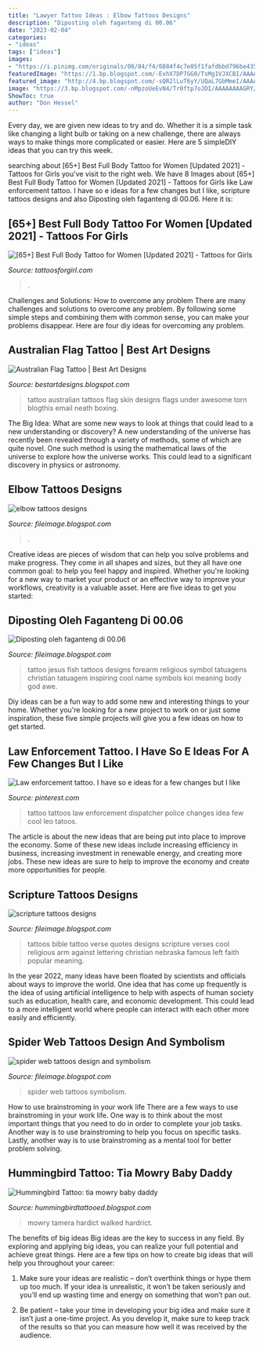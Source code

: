 ```yaml
---
title: "Lawyer Tattoo Ideas : Elbow Tattoos Designs"
description: "Diposting oleh faganteng di 00.06"
date: "2023-02-04"
categories:
- "ideas"
tags: ["ideas"]
images:
- "https://i.pinimg.com/originals/08/84/f4/0884f4c7e05f1fafdbbd796be4351e64.jpg"
featuredImage: "https://1.bp.blogspot.com/-ExhX7DP7GG0/TsMg1VJXCBI/AAAAAAAAGyk/8G25kodSaxc/s1600/Bible+verse+Tattoo+Pictures.jpg"
featured_image: "http://4.bp.blogspot.com/-sQR2lLuT6yY/UQaL7GbMmeI/AAAAAAAATpk/O8IP1J4exEU/s1600/australian-flag-under-neath-my-skin-tattoo-42986.jpg"
image: "https://3.bp.blogspot.com/-nMpzoUeEvN4/Tr0ftp7oJDI/AAAAAAAAGRY/P6m4Bsu2WpE/s1600/elbow+tattoos+designs+symbolism.jpg"
ShowToc: true
author: "Don Hessel"
---
```



Every day, we are given new ideas to try and do. Whether it is a simple task like changing a light bulb or taking on a new challenge, there are always ways to make things more complicated or easier. Here are 5 simpleDIY ideas that you can try this week.

	

		
searching about [65+] Best Full Body Tattoo for Women [Updated 2021] - Tattoos for Girls you've visit to the right web. We have 8 Images about [65+] Best Full Body Tattoo for Women [Updated 2021] - Tattoos for Girls like Law enforcement tattoo. I have so e ideas for a few changes but I like, scripture tattoos designs and also Diposting oleh faganteng di 00.06. Here it is:
		
    
## [65+] Best Full Body Tattoo For Women [Updated 2021] - Tattoos For Girls

<img loading=lazy src="https://tattoosforgirl.com/wp-content/uploads/2020/07/Body-Tattoos-for-Women-13.jpg" onerror="this.onerror=null;this.src='https://tse1.mm.bing.net/th?id=OIP.4wTRqozvqoqyANGK1yg-FAHaJQ&amp;pid=15.1';" alt="[65+] Best Full Body Tattoo for Women [Updated 2021] - Tattoos for Girls">

_Source: tattoosforgirl.com_

>. 

	

Challenges and Solutions: How to overcome any problem
There are many challenges and solutions to overcome any problem. By following some simple steps and combining them with common sense, you can make your problems disappear. Here are four diy ideas for overcoming any problem.

    
## Australian Flag Tattoo | Best Art Designs

<img loading=lazy src="http://4.bp.blogspot.com/-sQR2lLuT6yY/UQaL7GbMmeI/AAAAAAAATpk/O8IP1J4exEU/s1600/australian-flag-under-neath-my-skin-tattoo-42986.jpg" onerror="this.onerror=null;this.src='https://tse3.mm.bing.net/th?id=OIP.6brSq_a_2m97sCp-FygPggHaFj&amp;pid=15.1';" alt="Australian Flag Tattoo | Best Art Designs">

_Source: bestartdesigns.blogspot.com_

>tattoo australian tattoos flag skin designs flags under awesome torn blogthis email neath boxing. 

	

The Big Idea: What are some new ways to look at things that could lead to a new understanding or discovery?
A new understanding of the universe has recently been revealed through a variety of methods, some of which are quite novel. One such method is using the mathematical laws of the universe to explore how the universe works. This could lead to a significant discovery in physics or astronomy.

    
## Elbow Tattoos Designs

<img loading=lazy src="https://3.bp.blogspot.com/-nMpzoUeEvN4/Tr0ftp7oJDI/AAAAAAAAGRY/P6m4Bsu2WpE/s1600/elbow+tattoos+designs+symbolism.jpg" onerror="this.onerror=null;this.src='https://tse2.mm.bing.net/th?id=OIP.Kj98SYeA9plxWw_F8kUqdQHaJC&amp;pid=15.1';" alt="elbow tattoos designs">

_Source: fileimage.blogspot.com_

>. 

	

Creative ideas are pieces of wisdom that can help you solve problems and make progress. They come in all shapes and sizes, but they all have one common goal: to help you feel happy and inspired. Whether you're looking for a new way to market your product or an effective way to improve your workflows, creativity is a valuable asset. Here are five ideas to get you started: 

    
## Diposting Oleh Faganteng Di 00.06

<img loading=lazy src="http://3.bp.blogspot.com/-OCuRpW_-njc/Tp50_ZUPMoI/AAAAAAAADzA/5Zf0GmHQFoo/s1600/Jesus+Fish+Tattoos18.jpeg" onerror="this.onerror=null;this.src='https://tse4.mm.bing.net/th?id=OIP.R2mANVBwSJX4XeJft3fUaQHaFj&amp;pid=15.1';" alt="Diposting oleh faganteng di 00.06">

_Source: fileimage.blogspot.com_

>tattoo jesus fish tattoos designs forearm religious symbol tatuagens christian tatuagem inspiring cool name symbols koi meaning body god awe. 

	

Diy ideas can be a fun way to add some new and interesting things to your home. Whether you're looking for a new project to work on or just some inspiration, these five simple projects will give you a few ideas on how to get started.

    
## Law Enforcement Tattoo. I Have So E Ideas For A Few Changes But I Like

<img loading=lazy src="https://i.pinimg.com/originals/08/84/f4/0884f4c7e05f1fafdbbd796be4351e64.jpg" onerror="this.onerror=null;this.src='https://tse4.mm.bing.net/th?id=OIP.5mfFCu_uy6pOkUoKt2vi2wHaFT&amp;pid=15.1';" alt="Law enforcement tattoo. I have so e ideas for a few changes but I like">

_Source: pinterest.com_

>tattoo tattoos law enforcement dispatcher police changes idea few cool leo tatoos. 

	

The article is about the new ideas that are being put into place to improve the economy. Some of these new ideas include increasing efficiency in business, increasing investment in renewable energy, and creating more jobs. These new ideas are sure to help to improve the economy and create more opportunities for people.

    
## Scripture Tattoos Designs

<img loading=lazy src="https://1.bp.blogspot.com/-ExhX7DP7GG0/TsMg1VJXCBI/AAAAAAAAGyk/8G25kodSaxc/s1600/Bible+verse+Tattoo+Pictures.jpg" onerror="this.onerror=null;this.src='https://tse2.mm.bing.net/th?id=OIP.qp0Ub6a1DmXE6Wd067EGvgHaFj&amp;pid=15.1';" alt="scripture tattoos designs">

_Source: fileimage.blogspot.com_

>tattoos bible tattoo verse quotes designs scripture verses cool religious arm against lettering christian nebraska famous left faith popular meaning. 

	

In the year 2022, many ideas have been floated by scientists and officials about ways to improve the world. One idea that has come up frequently is the idea of using artificial intelligence to help with aspects of human society such as education, health care, and economic development. This could lead to a more intelligent world where people can interact with each other more easily and efficiently.

    
## Spider Web Tattoos Design And Symbolism

<img loading=lazy src="http://3.bp.blogspot.com/-hKFSNk-fAQo/TrpvKvEgnlI/AAAAAAAAGII/2sev0xkL5RE/s1600/spider+web+tattoos+designs18.jpeg" onerror="this.onerror=null;this.src='https://tse1.mm.bing.net/th?id=OIP.w9xw4YQBEQheM8M_OgiSPgHaKF&amp;pid=15.1';" alt="spider web tattoos design and symbolism">

_Source: fileimage.blogspot.com_

>spider web tattoos symbolism. 

	

How to use brainstroming in your work life
There are a few ways to use brainstroming in your work life. One way is to think about the most important things that you need to do in order to complete your job tasks. Another way is to use brainstroming to help you focus on specific tasks. Lastly, another way is to use brainstroming as a mental tool for better problem solving.

    
## Hummingbird Tattoo: Tia Mowry Baby Daddy

<img loading=lazy src="https://lh5.googleusercontent.com/proxy/l-pxyo1y6UG0QA0SHoSyNwgAyOHQFbGhXNZQhzSH4joUHnJXcBrGkWuiDkGJFd-O88IzYmZHuG9BRyPLk5sUmopB5JLOwONsByfLYPBjoCROTW86LVj6gIbVS_6QisQwfzA=s0-d" onerror="this.onerror=null;this.src='https://tse3.mm.bing.net/th?id=OIP.K5pB414rXtuxFWo_GwohRgHaKt&amp;pid=15.1';" alt="Hummingbird Tattoo: tia mowry baby daddy">

_Source: hummingbirdtattooed.blogspot.com_

>mowry tamera hardict walked hardrict. 

	

The benefits of big ideas
Big ideas are the key to success in any field. By exploring and applying big ideas, you can realize your full potential and achieve great things. Here are a few tips on how to create big ideas that will help you throughout your career:
1. Make sure your ideas are realistic – don’t overthink things or hype them up too much. If your idea is unrealistic, it won’t be taken seriously and you’ll end up wasting time and energy on something that won’t pan out.

2. Be patient – take your time in developing your big idea and make sure it isn’t just a one-time project. As you develop it, make sure to keep track of the results so that you can measure how well it was received by the audience.


